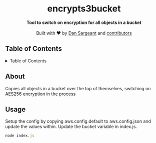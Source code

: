 <h1 align="center">encrypts3bucket</h1>
<div align="center">
  <strong>Tool to switch on encryption for all objects in a bucket</strong>
</div>
<br>
<div align="center">
  Built with ❤︎ by <a href="waywedo.com">Dan Sargeant</a> and <a href="https://github.com/danspam/encrypts3bucket/graphs/contributors">contributors</a>
</div>

<h2>Table of Contents</h2>
<details>
  <summary>Table of Contents</summary>
  <li><a href="#about">About</a></li>
  <li><a href="#usage">Usage</a></li>
</details>

## About

Copies all objects in a bucket over the top of themselves, switching on AES256 encryption in the process

## Usage

Setup the config by copying aws.config.default to aws.config.json and update the values within. Update the bucket variable in index.js.

```js
node index.js
```
